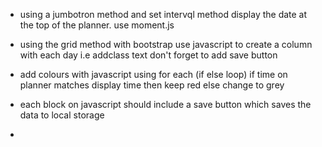 - using a jumbotron method and set intervql method display the date at the top of the planner. use moment.js

- using the grid method with bootstrap use javascript to create a column with each day i.e addclass text don't forget to add save button 

- add colours with javascript using for each (if else loop) if time on planner matches display time then keep red else change to grey 

- each block on javascript should include a save button which saves the data to local storage 

- 